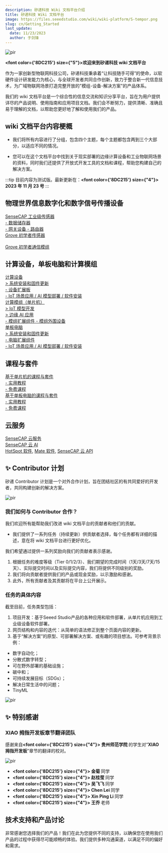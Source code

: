 ```yaml
---
description: 矽递科技 Wiki 文档平台介绍
title: 矽递科技 Wiki 文档平台
image: https://files.seeedstudio.com/wiki/wiki-platform/S-tempor.png
slug: cn/Getting_Started
last_update:
  date: 11/23/2023
  author: 于剑锋
---
```


<p style={{textAlign: 'center'}}><img src="https://files.seeedstudio.com/wiki/seeed_logo/Wiki_Platform_GT_Logo.jpg" alt="pir" width={1000} height="auto" /></p>

<strong><font color={'8DC215'} size={"5"}>欢迎来到矽递科技 wiki 文档平台</font></strong>

作为一家创新型物联网科技公司，矽递科技秉承着“让科技随手可得”的使命，以软硬件设计研发能力为核心，与全球开发者共同合作创新，致力于整合新一代信息技术，为广域物联网场景打造完整开放的"模组-设备-解决方案"的产品体系。

我们的 wiki 文档平台是一个综合性的信息交流和知识分享平台，旨在为用户提供详尽的产品说明、使用指南和应用项目文档。我们会不断努力，提供清晰、准确且易于理解的文档，以帮助您更好地了解和使用我们的产品。

<!-- We here also present you our current accomplishments and <strong><a href="/Solutions"><span><font color={'8DC215'} size={"4"}>  Solution </font></span></a></strong> and we are looking for your contributions. -->

<!-- <p style={{textAlign: 'center'}}><img src="https://files.seeedstudio.com/wiki/New_Wiki_Platform/example/showcase2.png" alt="pir" width={1000} height="auto" /></p> -->

## wiki 文档平台内容梗概

- 我们将所有内容进行了分组，包含四个主题，每个主题都包含两到三个大部分，以适应不同的情况。

- 您可以在这个文档平台中找到关于现实部署的边缘计算设备和工业物联网场景的资料，同时我们还提供了开放式开发工具的文档和课程，帮助您构建自己的解决方案。

:::tip
目前内容为测试版。最新更新在：<strong><a><span><font color={'8DC215'} size={"4"}> 2023 年 11 月 23 号 </font></span></a></strong>
:::


## 物理世界信息数字化和数字信号传播设备

<div class="all_container">
  <div class="getting_started">
      <div class="start_card_wrapper">
          <a href= "https://wiki.seeedstudio.com/Sensor_Network/#industrial-sensors-and-probes" class="getting_started_label2">SenseCAP 工业级传感器</a>
          <br/>
          <a href= "https://wiki.seeedstudio.com/Sensor_Network/#data-logger-with-configuration-guide" class="getting_started_label2"> - 数据储存器</a>
          <br/>
          <a href= "https://wiki.seeedstudio.com/Sensor_Network/#gateway-for-multiple-platform" class="getting_started_label2"> - 网关设备 </a>
          <a href= "https://wiki.seeedstudio.com/Sensor_Network/#routers-for-other-network-infrastructure" class="getting_started_label2"> - 路由器 </a>
      </div>
  </div>
  <div class="getting_started">
      <div class="start_card_wrapper">
          <a href= "https://wiki.seeedstudio.com/Sensor_Network/#grove-ecosystem-sensors" class="getting_started_label2">Grove 初学者传感器</a>
          <br/>          <br/>
          <a href= "https://wiki.seeedstudio.com/Sensor_Network/#grove-communication-modules" class="getting_started_label2">Grove 初学者通信模组 </a>
      </div>
  </div>
</div>

## 计算设备，单板电脑和计算模组

<div class="all_container">
  <div class="getting_started">
      <div class="start_card_wrapper">
          <a href= "https://wiki.seeedstudio.com/Edge_Computing/#devices" class="getting_started_label2">计算设备</a>
          <br/>
          <a href= "https://wiki.seeedstudio.com/Edge_Computing/#os-installation--firmware-updating" class="getting_started_label3">> 系统安装和固件更新</a>
          <br/>
          <a href= "https://wiki.seeedstudio.com/Edge_Computing/#extensions--carrier-board" class="getting_started_label3">- 设备扩展板</a>
          <br/>
          <a href= "https://wiki.seeedstudio.com/Edge_Computing/#application--software" class="getting_started_label3">- IoT 场景应用 / AI 模型部署 / 软件安装</a>
      </div>
  </div>
</div>

<div class="all_container">
  <div class="getting_started">
      <div class="start_card_wrapper">
          <a href= "https://wiki.seeedstudio.com/Edge_Computing/#microcontrollers" class="getting_started_label2">计算模组（单片机）</a>
          <br/>
          <a href= "https://wiki.seeedstudio.com/Edge_Computing/#easy-iot-applications" class="getting_started_label3">> IoT 模型开发</a>
          <br/>
          <a href= "https://wiki.seeedstudio.com/Edge_Computing/#embedded-ml-scenarios" class="getting_started_label3">> 边缘 AI 应用</a>
          <br/>
          <a href= "https://wiki.seeedstudio.com/Edge_Computing/#extensions" class="getting_started_label3">- 模组扩展组件 </a>
          <a href= "https://wiki.seeedstudio.com/Edge_Computing/#accessories" class="getting_started_label3">- 模组外围设备</a>
      </div>
  </div>
  <div class="getting_started">
      <div class="start_card_wrapper">
          <a href= "https://wiki.seeedstudio.com/Edge_Computing/#single-board-computers" class="getting_started_label2">单板电脑</a>
          <br/>
          <a href= "https://wiki.seeedstudio.com/Edge_Computing/#os-installation--firmware-updating-1" class="getting_started_label3">> 系统安装和固件更新</a>
          <br/>
          <a href= "https://wiki.seeedstudio.com/Edge_Computing/#extensions-1" class="getting_started_label3">- 电脑扩展组件</a>
          <br/>
          <a href= "https://wiki.seeedstudio.com/Edge_Computing/#application--software-1" class="getting_started_label3">- IoT 场景应用 / AI 模型部署 / 软件安装</a>
      </div>
  </div>
</div>


## 课程与套件

<div class="all_container">
  <div class="getting_started">
      <div class="start_card_wrapper">
          <a href= "https://wiki.seeedstudio.com/Edge_Computing/#kit-with-courses" class="getting_started_label2">基于单片机的课程与套件</a>
          <br/>
          <a href= "https://wiki.seeedstudio.com/Edge_Computing/#tutorials" class="getting_started_label3">- 实用教程</a>
          <br/>
          <a href= "https://wiki.seeedstudio.com/Edge_Computing/#kit-with-courses" class="getting_started_label3">- 免费课程</a>
      </div>
  </div>
  <div class="getting_started">
      <div class="start_card_wrapper">
          <a href= "https://wiki.seeedstudio.com/Edge_Computing/#kit-with-courses-1" class="getting_started_label2">基于单板电脑的课程与套件</a>
          <br/>
          <a href= "https://wiki.seeedstudio.com/Edge_Computing/#tutorials--faq" class="getting_started_label3">- 实用教程</a>
          <br/>
          <a href= "https://wiki.seeedstudio.com/Edge_Computing/#kit-with-courses-1" class="getting_started_label3">- 免费课程</a>
      </div>
  </div>
</div>

## 云服务

<div class="all_container">
  <div class="getting_started">
      <div class="start_card_wrapper">
          <a href= "https://wiki.seeedstudio.com/CloudnChain/#sensecap-cloud-production" class="getting_started_label2">SenseCAP 云服务</a>
          <br/>
          <a href= "https://wiki.seeedstudio.com/CloudnChain/#sensecap-ai" class="getting_started_label2">SenseCAP 云 AI</a>
          <br/><a href= "https://wiki.seeedstudio.com/CloudnChain/#sensecap-hotspot-app" class="getting_started_label3">HotSpot 软件</a>,
          <a href= "https://wiki.seeedstudio.com/CloudnChain/#sensecap-mate-app" class="getting_started_label3">Mate 软件</a>,
          <a href= "https://wiki.seeedstudio.com/CloudnChain/#sensecap-api" class="getting_started_label3">SenseCAP 云 API</a>
      </div>
  </div>
</div>

## ✨ Contributor 计划

矽递 Contributor 计划是一个对外合作计划，旨在团结社区的有共同爱好的开发者，共同构建创新的解决方案。

<p style={{textAlign: 'center'}}><img src="https://www.seeedstudio.com/blog/wp-content/uploads/2023/08/%E5%BE%AE%E4%BF%A1%E6%88%AA%E5%9B%BE_20230817161402.png" alt="pir" width={800} height="auto" /></p>

### 我们如何与 Contributor 合作？

我们欢迎所有能帮助我们改进 wiki 文档平台的贡献者和他们的贡献。

- 我们提供了一系列任务（持续更新）供贡献者选择，每个任务都有详细的描述，意在将 wiki 文档平台进行更好优化。
<!-- - 贡献者可以在完成任务后通过"Pull Request"提交他们的内容。维护人员将合并提交并记录贡献。 -->

我们希望通过提供一系列奖励向我们的贡献者表示感谢。

1. 根据任务的难度等级（Tier 0/1/2/3）、我们期望的完成时间（1天/3天/7天/15天）、实际提交时间以及实际提交内容，我们将提供不同级别的奖励。
2. 我们将向贡献者提供我们的产品或现金奖励，以示激励和感谢。
3. 此外，所有贡献者及其贡献将在平台上公开展示。

### 任务的具体内容

截至目前，任务类型包括：

1. 项目开发：基于Seeed Studio产品的各种应用和软件部署，从单片机应用到工业级设备软件部署。
2. 网页结构和内容的迭代：从简单的语法修正到整个页面内容的更新。
3. 基于“解决方案”的原型、可部署解决方案、或有趣的项目想法。可参考背景示例：
  - 数字自动化；
  - 分散式数字转型；
  - 可在野外部署的基础设施；
  - 碳中和；
  - 可持续发展目标（SDGs）；
  - 解决日常生活中的问题；
  - TinyML


<p style={{textAlign: 'center'}}><img src="https://files.seeedstudio.com/wiki/wiki-platform/contributor_program.png" alt="pir" width={900} height="auto" /></p>


## ✨ 特别感谢

### **XIAO 拇指开发板**章节翻译团队 

感谢来自<strong><a><span><font color={'8DC215'} size={"4"}> 贵州师范学院 </font></span></a></strong>的学生对“**XIAO 拇指开发板**”章节的翻译的校对。

<p style={{textAlign: 'center'}}><img src="https://files.seeedstudio.com/wiki/wiki-ranger/Contributions/cn_wiki_platform/XIAO_team.jpg" alt="pir" width={600} height="auto" /></p>

- <strong><a><span><font color={'8DC215'} size={"4"}> 金菊 </font></span></a></strong> 同学
- <strong><a><span><font color={'8DC215'} size={"4"}> 赵桂莹 </font></span></a></strong> 同学
- <strong><a><span><font color={'8DC215'} size={"4"}> 吴飞飞 </font></span></a></strong> 同学
- <strong><a><span><font color={'8DC215'} size={"4"}> Chen Lei </font></span></a></strong> 同学
- <strong><a><span><font color={'8DC215'} size={"4"}> Xin Ping Li </font></span></a></strong> 同学
- <strong><a><span><font color={'8DC215'} size={"4"}> 王乔 </font></span></a></strong> 老师

## 技术支持和产品讨论

非常感谢您选择我们的产品！我们在此为您提供不同的支持，以确保您在使用我们产品的过程中获得尽可能顺畅的体验。我们提供多种沟通渠道，以满足不同的偏好和需求。
<div class="button_tech_support_container">
<a href="https://forum.seeedstudio.com/" class="button_forum"></a> 
<a href="https://www.seeedstudio.com/contacts" class="button_email"></a>
</div>

<div class="button_tech_support_container">
<a href="https://discord.gg/eWkprNDMU7" class="button_discord"></a> 
<a href="https://github.com/Seeed-Studio/wiki-documents/discussions/69" class="button_discussion"></a>
</div>